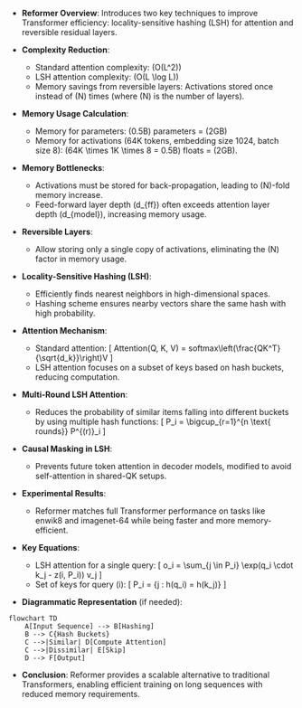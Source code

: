 - **Reformer Overview**: Introduces two key techniques to improve Transformer efficiency: locality-sensitive hashing (LSH) for attention and reversible residual layers.
  
- **Complexity Reduction**: 
  - Standard attention complexity: \(O(L^2)\) 
  - LSH attention complexity: \(O(L \log L)\) 
  - Memory savings from reversible layers: Activations stored once instead of \(N\) times (where \(N\) is the number of layers).

- **Memory Usage Calculation**: 
  - Memory for parameters: \(0.5B\) parameters = \(2GB\) 
  - Memory for activations (64K tokens, embedding size 1024, batch size 8): \(64K \times 1K \times 8 = 0.5B\) floats = \(2GB\).

- **Memory Bottlenecks**: 
  - Activations must be stored for back-propagation, leading to \(N\)-fold memory increase.
  - Feed-forward layer depth \(d_{ff}\) often exceeds attention layer depth \(d_{model}\), increasing memory usage.

- **Reversible Layers**: 
  - Allow storing only a single copy of activations, eliminating the \(N\) factor in memory usage.

- **Locality-Sensitive Hashing (LSH)**: 
  - Efficiently finds nearest neighbors in high-dimensional spaces.
  - Hashing scheme ensures nearby vectors share the same hash with high probability.

- **Attention Mechanism**: 
  - Standard attention: 
    \[
    Attention(Q, K, V) = softmax\left(\frac{QK^T}{\sqrt{d_k}}\right)V
    \]
  - LSH attention focuses on a subset of keys based on hash buckets, reducing computation.

- **Multi-Round LSH Attention**: 
  - Reduces the probability of similar items falling into different buckets by using multiple hash functions:
    \[
    P_i = \bigcup_{r=1}^{n \text{ rounds}} P^{(r)}_i
    \]

- **Causal Masking in LSH**: 
  - Prevents future token attention in decoder models, modified to avoid self-attention in shared-QK setups.

- **Experimental Results**: 
  - Reformer matches full Transformer performance on tasks like enwik8 and imagenet-64 while being faster and more memory-efficient.

- **Key Equations**:
  - LSH attention for a single query:
    \[
    o_i = \sum_{j \in P_i} \exp(q_i \cdot k_j - z(i, P_i)) v_j
    \]
  - Set of keys for query \(i\):
    \[
    P_i = \{j : h(q_i) = h(k_j)\}
    \]

- **Diagrammatic Representation** (if needed):
```mermaid
flowchart TD
    A[Input Sequence] --> B[Hashing]
    B --> C{Hash Buckets}
    C -->|Similar| D[Compute Attention]
    C -->|Dissimilar| E[Skip]
    D --> F[Output]
```

- **Conclusion**: Reformer provides a scalable alternative to traditional Transformers, enabling efficient training on long sequences with reduced memory requirements.
